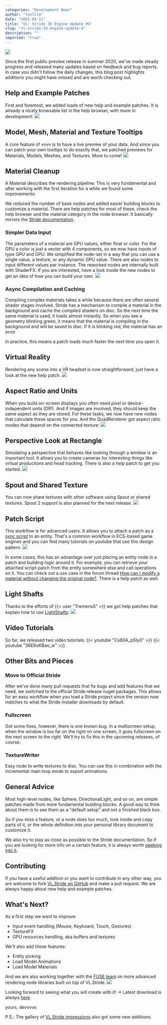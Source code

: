 ```yaml
---
categories: "Development News"
author: "tonfilm"
date: "2021-03-11"
title: "VL: Stride 3D Engine Update #4"
slug: "vl-stride-3d-engine-update-4"
description: ""
imported: "true"
---
```



![](Header2.png) 

Since the first public preview release in summer 2020, we've made steady progress and released many updates based on feedback and bug reports. In case you didn't follow the daily changes, this blog post highlights additions you might have missed and are worth checking out.
## Help and Example Patches
First and foremost, we added loads of new help and example patches. It is already a nicely browsable list in the help browser, with more in development:
![](01_Helps.png)
## Model, Mesh, Material and Texture Tooltips
A core feature of vvvv is to have a live preview of your data. And since you can patch your own tooltips to do exactly that, we patched previews for Materials, Models, Meshes, and Textures. More to come!
![](02_Tooltips.png) 
## Material Cleanup
A Material describes the rendering pipeline. This is very fundamental and after working with the first iteration for a while we found some improvements:

We reduced the number of base nodes and added easier building blocks to customize a material. There are help patches for most of these, check the help browser and the material category in the node browser. It basically mirrors the [Stride documentation](https://doc.stride3d.net/latest/en/manual/graphics/materials/index.html).
### Simpler Data Input
The parameters of a material are GPU values, either float or color. For the GPU a color is just a vector with 4 components, so we now have inputs of type *GPU<Float32>* and *GPU<Vector4>*. We simplified the node-set in a way that you can use a single value, a texture, or any dynamic GPU value. There are also nodes to input different values per instance. The reworked nodes are internally built with ShaderFX. If you are interested, have a look inside the new nodes to get an idea of how you can build your own.
![](03_Materials_0.png) 
### Async Compilation and Caching
Compiling complex materials takes a while because there are often several shader stages involved. Stride has a mechanism to compile a material in the background and cache the compiled shaders on disc. So the next time the same material is used, it loads almost instantly. So when you see a geometry blinking green, it means that the material is compiling in the background and will be saved to disc. If it is blinking red, the material has an error.

In practice, this means a patch loads much faster the next time you open it.
## Virtual Reality
Rendering any scene into a VR headset is now straightforward, just have a look at the new help patch.
![](04_VR.png) 
## Aspect Ratio and Units
When you build on-screen displays you often need pixel or device-independent units (DIP). And if images are involved, they should keep the same aspect as they are stored. For these tasks, we now have new nodes that calculate these spaces for you. And the QuadRenderer got aspect ratio modes that depend on the connected texture:
![](06_Units.png) 
## Perspective Look at Rectangle
Simulating a perspective that behaves like looking through a window is an important tool. It allows you to create cameras for interesting things like virtual productions and head tracking. There is also a help patch to get you started.
![](05_LookAt.png) 
## Spout and Shared Texture
You can now share textures with other software using Spout or shared textures. Spout 2 support is also planned for the next release.
![](07_Spout.png) 
## Patch Script
This workflow is for advanced users. It allows you to attach a patch as a [sync script](http://doc.stride3d.net/4.0/en/manual/scripts/types-of-script.html#synchronous-scripts) to an entity. That's a common workflow in ECS-based game engines and you can find many tutorials on youtube that use this design pattern.
![](08_PatchScript.png) 

In some cases, this has an advantage over just placing an entity node in a patch and building logic around it. For example, you can retrieve your attached script-patch from the entity somewhere else and call operations on it. You can check out a use case in the forum thread [How can I modify a material without changing the original node?](https://discourse.vvvv.org/t/how-can-i-modify-a-material-without-changing-the-original-node/19121). There is a help patch as well.
## Light Shafts
Thanks to the efforts of {{< user "TremensS" >}} we got help patches that explain how to use [LightShafts](https://doc.stride3d.net/latest/en/manual/graphics/lights-and-shadows/light-shafts.html): 
![](09_LightShafts.png)
## Video Tutorials
So far, we released two video tutorials:
{{< youtube "Cs60A_pSIy0" >}}
{{< youtube "36E6oKBao_w" >}}
## Other Bits and Pieces
### Move to Official Stride
After we’ve done many pull requests that fix bugs and add features that we need, we switched to the official Stride release nuget packages. This allows for an easy workflow when you load a Stride project since the version now matches to what the Stride installer downloads by default.
### Fullscreen
Got some fixes, however, there is one known bug. In a multiscreen setup, when the window is too far on the right on one screen, it goes fullscreen on the next screen to the right. We’ll try to fix this in the upcoming releases, of course.
### TextureWriter
Easy node to write textures to disc. You can use this in combination with the incremental main loop mode to export animations.
## General Advice
Most high-level nodes, like Sphere, DirectionalLight, and so on, are simple patches made from more fundamental building blocks. A good way to think about them is to see them as a "default setup" and not a finished black box.

So if you miss a feature, or a node does too much, look inside and copy parts of it, or the whole definition into your personal library document to customize it.

We also try to stay as close as possible to the Stride documentation. So if you are looking for more info on a certain feature, it is always worth [peeking into it](https://doc.stride3d.net/latest/en/manual/index.html).
## Contributing
If you have a useful addition or you want to contribute in any other way, you are welcome to fork [VL.Stride on GitHub](https://github.com/vvvv/VL.Stride) and make a pull request. We are always happy about new help and example patches.
## What's Next?
As a first step we want to improve:
* Input event handling (Mouse, Keyboard, Touch, Gestures)
* TextureFX
* GPU resources handling, aka buffers and textures

We'll also add these features:
* Entity picking
* Load Model Animations
* Load Model Materials

And we are also working together with the [FUSE team](https://discourse.vvvv.org/t/fuse-project/19000) on more advanced rendering node libraries built on top of VL.Stride.
![](09_FUSE.png) 

Looking forward to seeing what you will create with it! -> Latest download is always [here](https://visualprogramming.net/#Download).

yours,
devvvvs

P.S.: The gallery of [VL.Stride impressions](https://photos.app.goo.gl/rTR44JanYUkXzhqJ8) also got some new additions. 


